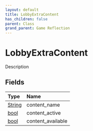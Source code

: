 ```yaml
---
layout: default
title: LobbyExtraContent
has_children: false
parent: Class
grand_parent: Game Reflection
---
```

# LobbyExtraContent
Description 

## Fields

| Type | Name |
|:----------|:--------------|
| [String](/riftbreaker-wiki/docs/game-reflection/components/string/) | content_name |
| [bool](/riftbreaker-wiki/docs/game-reflection/components/bool/) | content_active |
| [bool](/riftbreaker-wiki/docs/game-reflection/components/bool/) | content_available |

